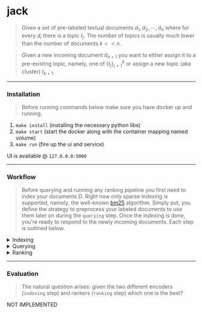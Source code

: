 # jack

> Given a set of pre-labeled textual documents $d_1, d_2, \cdots, d_n$ where for every $d_i$ there is a topic $t_j$. The number of topics is usually much lower than the number of documents $k << n$. 

> Given a new incoming document $d_{n+1}$ you want to either assign it to a pre-existing topic, namely, one of $\{t_j\}_{j=1}^{k}$ or assign a new topic (aka cluster) $t_{k+1}$. 

---
### Installation

> Before running commands below make sure you have docker up and running.
1.  `make install` (installing the necessary python libs)
2. `make start` (start the docker along with the container mapping named volume)
3. `make run` (fire up the ui and service)

UI is available @ `127.0.0.0:5000`

---
### Workflow
> Before querying and running any ranking pipeline you first need to index your documents $D$. Right now only sparse indexing is supported, namely, the well-known [bm25](https://en.wikipedia.org/wiki/Okapi_BM25) algorithm. Simply put, you define the strategy to preprocess your labeled documents to use them later on during the `querying` step. Once the indexing is done, you're ready to respond to the newly incoming documents. Each step is outlined below.

<details>
<summary>Indexing</summary>


| Encoder  | Description  | Notebook |
|:----------|:-------------|:-------------|
| [bm25](https://en.wikipedia.org/wiki/Okapi_BM25) | Under the hood perform the "inverse mapping" for every document. The mapping from each word to a set of documents where specific word $w$ occur.  | TODO |
| [BERT](https://arxiv.org/abs/2004.04906) | Dense semantic encoder. Encode text using pretrained neural network mapping to $\Re^N$. (NOT IMPLEMENTED) | TODO |


</details>
<details>
<summary>Querying</summary>

Given a question $\vec{q}$ you get your $top_k$ documents $d_1, \cdots, d_{top-k}$ that are the most similar to the query $\vec{q}$. How "similar" is defined solely by the encoder you have chosen @ previous step (`indexing`).

| Engine  | Description  | Notebook |
|:----------|:-------------|:-------------|
| [bm25](https://en.wikipedia.org/wiki/Okapi_BM25) | query the indexed documents | TODO |
| [Dense]() | Dense semantic encoder. Encode text using pretrained neural network mapping to $\Re^N$. (NOT IMPLEMENTED) | TODO |

</details>

<details>
<summary>Ranking</summary>

> Once you receive the documents $d_1, \cdots, d_{top-k}$ from the previous step you want to decide whether the given query $\vec{q}$ (aka "newly incoming document") is one of the $\{t_1, \cdots, t_k\}$ or something different, namely, new topic $t_{k+1}$.


| Ranking  | Description  | Notebook |
|:----------|:-------------|:-------------|
| [weak](https://en.wikipedia.org/wiki/Okapi_BM25) | Encode text based on word distribution across all documents | TODO |
| [strict](https://github.com/neuml/tldrstory) | This is (NOT IMPLEMENTED) yet| TODO |

</details>

---

### Evaluation

> The natural question arises: given the two different encoders (`indexing` step) and rankers (`ranking` step) which one is the best?

NOT IMPLEMENTED
